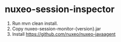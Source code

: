 nuxeo-session-inspector
=======================

1. Run mvn clean install.
2. Copy nuxeo-session-monitor-{version}.jar
3. Install <https://github.com/nuxeo/nuxeo-javaagent>

